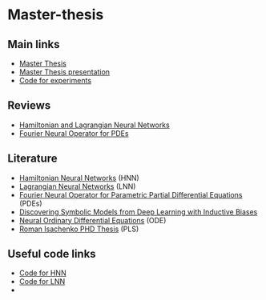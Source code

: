 # Master-thesis

## Main links
* [Master Thesis](https://github.com/severilov/master-thesis/blob/main/doc/Severilov2022MasterThesis_rus.pdf)
* [Master Thesis presentation](https://github.com/severilov/master-thesis/blob/main/pres/Severilov2022MasterThesisPres.pdf)
* [Code for experiments](https://github.com/severilov/master-thesis/tree/main/code)

## Reviews
* [Hamiltonian and Lagrangian Neural Networks](https://www.youtube.com/watch?v=Q-b-tKAtPtc&t=76s)
* [Fourier Neural Operator for PDEs](https://www.youtube.com/watch?v=YA3Vb9e5hQI&t=22s)

## Literature
* [Hamiltonian Neural Networks](https://arxiv.org/abs/1906.01563v1) (HNN)
* [Lagrangian Neural Networks](https://arxiv.org/abs/2003.04630) (LNN)
* [Fourier Neural Operator for Parametric Partial Differential Equations](https://arxiv.org/abs/2010.08895) (PDEs)
* [Discovering Symbolic Models from Deep Learning with Inductive Biases](https://arxiv.org/abs/2006.11287)
* [Neural Ordinary Differential Equations](https://arxiv.org/abs/1806.07366) (ODE)
* [Roman Isachenko PHD Thesis](https://github.com/r-isachenko/PhDThesis) (PLS)

## Useful code links
* [Code for HNN](https://github.com/greydanus/hamiltonian-nn)
* [Code for LNN](https://github.com/MilesCranmer/lagrangian_nns)
*
